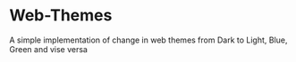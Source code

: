 # Web-Themes
A simple implementation of change in web themes from Dark to Light, Blue, Green and vise versa

